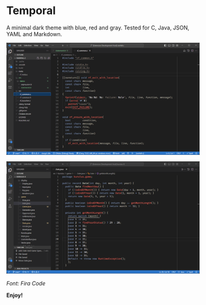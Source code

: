 # Temporal

A minimal dark theme with blue, red and gray. Tested for C, Java, JSON, YAML and
Markdown.

![C](https://raw.githubusercontent.com/calestialgem/temporal.vscode/main/ss0.png "C Language")

![Java](https://raw.githubusercontent.com/calestialgem/temporal.vscode/main/ss1.png "Java")

_Font: Fira Code_

**Enjoy!**
